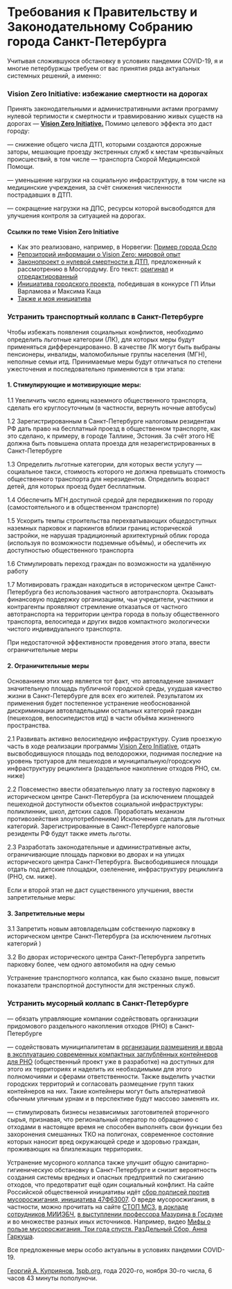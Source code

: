 # Требования к Правительству и Законодательному Собранию города Санкт-Петербурга

Учитывая сложившуюся обстановку в условиях пандемии COVID-19, я и многие петербуржцы требуем от вас принятия ряда актуальных системных решений, а именно:

### Vision Zero Initiative: избежание смертности на дорогах

Принять законодательными и административными актами программу нулевой терпимости к смертности и травмированию живых существ на дорогах — 
**[Vision Zero Initiative.](https://vk.com/wall599068_7049)**
Помимо целевого эффекта это даст городу:

— снижение общего числа ДТП, которыми создаются дорожные заторы, мешающие проезду экстренных служб к местам чрезвычайных происшествий, в том числе — транспорта Скорой Медицинской Помощи.

— уменьшение нагрузки на социальную инфраструктуру, в том числе на медицинские учреждения, за счёт снижения численности пострадавших в ДТП. 

— сокращение нагрузки на ДПС, ресурсы которой высвободятся для улучшения контроля за ситуацией на дорогах.

#### Ссылки по теме Vision Zero Initiative

* Как это реализовано, например, в Норвегии: [Пример города Осло](https://letsbikeit.ru/2020/05/oslo-vision-zero/)
* [Репозиторий информации о Vision Zero: мировой опыт](https://github.com/safety-foundation/vzi-docs)
* [Законопроект о нулевой смертности в ДТП](https://besedina.moscow/bills), предложенный к рассмотрению в Мосгордуму.
Его текст: [оригинал](https://besedina.moscow/uploads/bills/files/51_1606393186.docx) и [отредактированный](https://besedina.moscow/uploads/bills/files/55_1606395685.docx)
* [Инициатива городского проекта](https://vk.com/wall-64779227_7168), победившая в конкурсе ГП Ильи Варламова и Максима Каца
* [Также и моя инициатива](https://vk.com/wall599068_6828)

### Устранить транспортный коллапс в Санкт-Петербурге

Чтобы избежать появления социальных конфликтов, необходимо определить льготные категории (ЛК), для которых меры будут применяться дифференцированно.
В качестве ЛК могут быть выбраны пенсионеры, инвалиды, маломобильные группы населения (МГН), неполные семьи итд.
Принимаемые меры будут отличаться по степени ужесточения и последовательно применяются в три этапа:

#### 1. Стимулирующие и мотивирующие меры:

1.1 Увеличить число единиц наземного общественного транспорта, сделать его круглосуточным (в частности, вернуть ночные автобусы)

1.2 Зарегистрированным в Санкт-Петербурге налоговым резидентам РФ дать право на бесплатный проезд в общественном транспорте, как это сделано, к примеру, в городе Таллине, Эстония. За счёт этого НЕ должна быть повышена оплата проезда для незарегистрированных в Санкт-Петербурге

1.3 Определить льготные категории, для которых вести услугу — социальное такси, стоимость которого не должна превышать стоимость общественного транспорта для нерезидентов. 
Определить возраст детей, для которых проезд будет бесплатным. 

1.4 Обеспечить МГН доступной средой для передвижения по городу (самостоятельного и в общественном транспорте)

1.5 Ускорить темпы строительства перехватывающих общедоступных наземных парковок и паркингов вблизи границ исторической застройки, не нарушая традиционный архитектурный облик города (используя по возможности подземные объёмы), и обеспечить их доступностью общественного транспорта

1.6 Стимулировать переход граждан по возможности на удалённую работу

1.7 Мотивировать граждан находиться в историческом центре Санкт-Петербурга без использования частного автотранспорта.
Оказывать финансовую поддержку организациям, чьи учредители, участники и контрагенты проявляют стремление отказаться от частного автотранспорта на территории центра города в пользу общественного транспорта, велосипеда и других видов компактного экологически чистого индивидуального транспорта. 

При недостаточной эффективности проведения этого этапа, ввести ограничительные меры

#### 2. Ограничительные меры

Основанием этих мер является тот факт, что автовладение занимает значительную площадь публичной городской среды, ухудшая качество жизни в Санкт-Петербурге для всех его жителей. Результатом их применения будет постепенное устранение необоснованной дискриминации автовладельцами остальных категорий граждан (пешеходов, велосипедистов итд) в части объёма жизненного пространства. 

2.1 Развивать активно велосипедную инфраструктуру. Сузив проезжую часть в ходе реализации программы [Vision Zero Initiative](https://vk.com/wall599068_7049), отдать высвободившуюся площадь под велодорожки, поднимая последние на уровень тротуаров для пешеходов и муниципальную/городскую инфраструктуру рециклинга (раздельное накопление отходов РНО, см. ниже)

2.2 Повсеместно ввести обязательную плату за гостевую парковку в историческом центре Санкт-Петербурга (за исключением площадей пешеходной доступности объектов социальной инфраструктуры: поликлинник, школ, детских садов. Проработать механизм противозействия злоупотреблениям)
 Исключения сделать для льготных категорий.
 Зарегистрированные в Санкт-Петербурге налоговые резиденты РФ будут также иметь льготы. 

2.3 Разработать законодательные и административные акты, ограничивающие площадь парковки во дворах и на улицах исторического центра Санкт-Петербурга. Высвободившиеся площади отдать под детские площадки, озеленение, инфраструктуру рециклинга (РНО, см. ниже). 

Если и второй этап не даст существенного улучшения, ввести запретительные меры:

#### 3. Запретительные меры

3.1 Запретить новым автовладельцам собственную парковку в историческом центре Санкт-Петербурга (за исключением льготных категорий )

3.2 Во дворах исторического центра Санкт-Петербурга запретить парковку более, чем одного автомобиля на одну семью

Устранение транспортного коллапса, как было сказано выше, повысит показатели транспортной доступности для экстренных служб.

### Устранить мусорный коллапс в Санкт-Петербурге

— обязать управляющие компании содействовать организации придомового раздельного накопления отходов (РНО) в Санкт-Петербурге

— содействовать муниципалитетам в [организации размещения и ввода в эксплуатацию современных компактных заглублённых контейнеров для РНО](http://vk.com/wall599068_6991) (общественный проект уже в разработке) на доступных для этого их территориях и наделить их необходимыми для этого полномочиями и сферами ответственности. Также выделить участки городских территорий и согласовать размещение групп таких контейнеров на них. 
Такие контейнеры могут быть альтернативой обычным уличным урнам и в перспективе будут массово заменять их. 

— стимулировать бизнесы независимых заготовителей вторичного сырья, признавая, что региональный оператор по обращению с отходами в настоящее время не способен выполнять свои функции без захоронения смешанных ТКО на полигонах, современное состояние которых наносит вред окружающей среде и здоровью граждан, проживающих на близлежащих территориях. 

Устранение мусорного коллапса также улучшит общую санитарно-гигиеническую обстановку в Санкт-Петербурге 
и снизит вероятность создания системы вредных и опасных предприятий по сжиганию отходов, что предотвратит ещё один социальный конфликт.
На сайте Российской общественной инициативы идёт [сбор подписей против мусоросжигания, инициатива 47Ф63007](http://roi.ru/63007).
О вреде мусоросжигания, в частности, можно прочитать на сайте [СТОП МСЗ](http://stopmsz.ru), [в докладе сотрудников МИИЭБЧ](https://vk.com/wall-148546436_23),
[в выступлении профессора Мазурина в Госдуме](https://news.solidwaste.ru/2019/06/musoroszhiganie-tupikovyj-protsess/) и во множестве разных иных источников.
Например, видео [Мифы о пользе мусоросжигания. Три года спустя. РазДельный Сбор, Анна Гаркуша](https://www.youtube.com/watch?v=rbX8HeYep3s).


Все предложенные меры особо актуальны в условиях пандемии COVID-19. 

[Георгий А. Куприянов](http://vk.com/jorge), [1spb.org](http://1spb.org),
года 2020-го, ноября 30-го числа, 6 часов 43 минуты пополуночи.
